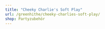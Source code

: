 ```yaml
---
title: "Cheeky Charlie's Soft Play"
url: /greenhithe/cheeky-charlies-soft-play/
shop: Partyzubehör
---
```


